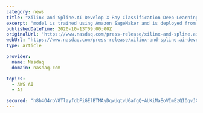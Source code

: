 ```yaml
---
category: news
title: "Xilinx and Spline.AI Develop X-Ray Classification Deep-Learning Model and Reference Design on AWS"
excerpt: "model is trained using Amazon SageMaker and is deployed from cloud to edge using AWS IoT Greengrass, enabling remote machine learning (ML) model updates, geographically distributed inference ..."
publishedDateTime: 2020-10-13T09:00:00Z
originalUrl: "https://www.nasdaq.com/press-release/xilinx-and-spline.ai-develop-x-ray-classification-deep-learning-model-and-reference"
webUrl: "https://www.nasdaq.com/press-release/xilinx-and-spline.ai-develop-x-ray-classification-deep-learning-model-and-reference"
type: article

provider:
  name: Nasdaq
  domain: nasdaq.com

topics:
  - AWS AI
  - AI

secured: "h8b4O4roV8TlayfdbFiGElBTMAyDqwUqtvUGafgQ+AUKiMaEoVImEzQIOqvJXi80e5qGkGwk0uhPLYfg0Fwsk5h3zPSTqziRY/WyweRaDxLEoIl77noSc8soo78TKfQZIOGev8jZ3zHXUVvkOluWgWf2EfoEUIo/2WYx/OZsuBPe2LcS5nyFMh38DUInDH1b+2vB40AdPIn1J2Dk+HBikAvFTH9D5mI1cNE3HWDnXZrD1DGqdQKaaULXQpG8F5ZXdrKDbAdOmSC3714Sp/VGmSjLYnTqzbXGNggdwUr49T8+KUfRd8AiA3v+7OWYyU1D56TJp7YA7UIUcildEBeNCndnPypuAT8zjVMkSwLHyo0=;e6dUUypQOtLGWW3YmxYO8Q=="
---
```



